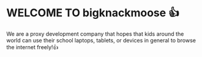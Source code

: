 # WELCOME TO bigknackmoose 👍
We are a proxy development company that hopes that kids around the world can use their school laptops, tablets, or devices
in general to browse the internet freely!👍
